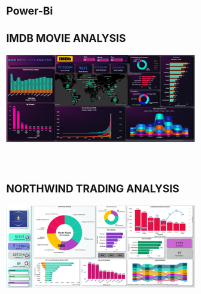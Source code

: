 # Power-Bi

<h1>IMDB MOVIE ANALYSIS 

![My Image](STATIC/IMDB.png)


<br>


<h1>NORTHWIND TRADING ANALYSIS 

![My Image](STATIC/NORTHWIND.png)